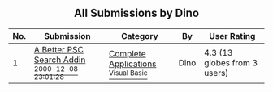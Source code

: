 ﻿<div align="center">

## All Submissions by Dino

</div>

No.  | Submission | Category | By   | User Rating
---- | ---------- | -------- | ---- | -----------
1 | [A Better PSC Search Addin<br /><sup>2000-12-08 23:01:28</sup>](https://github.com/Planet-Source-Code/dino-a-better-psc-search-addin__1-13447) | [Complete Applications<br /><sup>Visual Basic</sup>](../ByCategory/complete-applications__1-27.md) | Dino | 4.3 (13 globes from 3 users)
